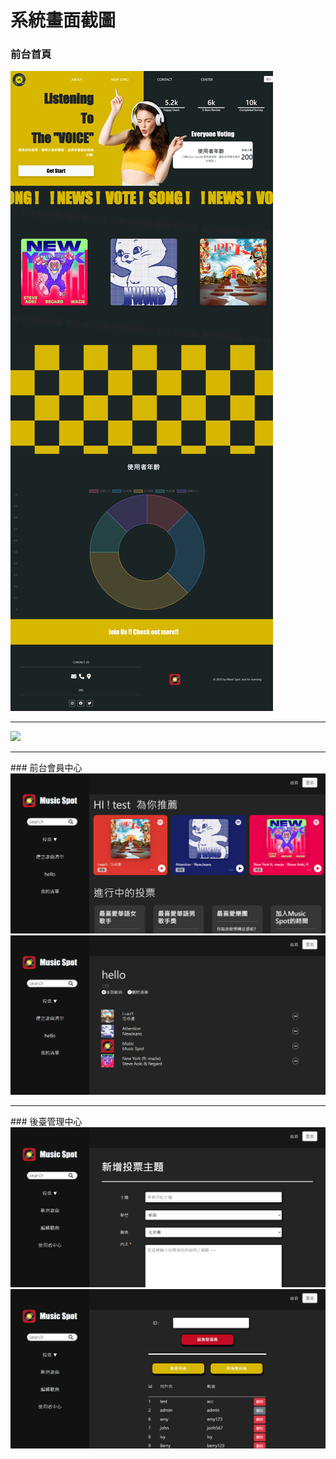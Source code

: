 # 系統畫面截圖
### 前台首頁
<img src='./220.128.133.15_s1110416_php-survey-yang8006yang_index.php (1).png'>
<hr>

<img src='./F-index.gif'>

<hr>
### 前台會員中心

<img src='./220.128.133.15_s1110416_php-survey-yang8006yang_center.php.png'>
<img src='./220.128.133.15_s1110416_php-survey-yang8006yang_center.php_do=playlist&id=1&name=hello.png'>

<hr>
### 後臺管理中心

<img src='./220.128.133.15_s1110416_php-survey-yang8006yang_center.php_do=survey_add.png'>
<img src='./220.128.133.15_s1110416_php-survey-yang8006yang_center.php_do=user_list.png'>
